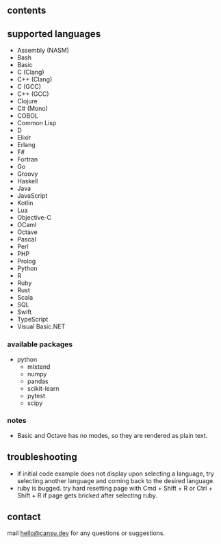 ## contents

## supported languages

- Assembly (NASM)
- Bash
- Basic
- C (Clang)
- C++ (Clang)
- C (GCC)
- C++ (GCC)
- Clojure
- C# (Mono)
- COBOL
- Common Lisp
- D
- Elixir
- Erlang
- F#
- Fortran
- Go
- Groovy
- Haskell
- Java
- JavaScript
- Kotlin
- Lua
- Objective-C
- OCaml
- Octave
- Pascal
- Perl
- PHP
- Prolog
- Python
- R
- Ruby
- Rust
- Scala
- SQL
- Swift
- TypeScript
- Visual Basic.NET

### available packages

- python
  - mlxtend
  - numpy
  - pandas
  - scikit-learn
  - pytest
  - scipy

### notes

- Basic and Octave has no modes, so they are rendered as plain text.

## troubleshooting
- if initial code example does not display upon selecting a language, try selecting another language and coming back to the desired language. 
- ruby is bugged. try hard resetting page with Cmd + Shift + R or Ctrl + Shift + R if page gets bricked after selecting ruby.

## contact
mail [hello@cansu.dev](mailto:hello@cansu.dev) for any questions or suggestions.